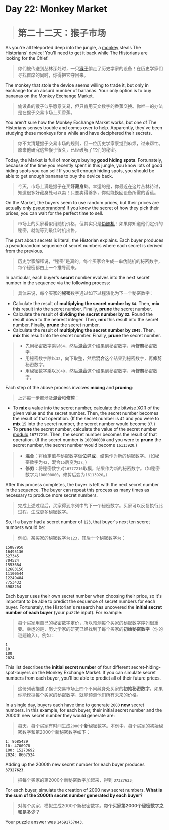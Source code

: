 # Day 22: Monkey Market
> # 第二十二天：猴子市场

As you're all teleported deep into the jungle, a [monkey](https://adventofcode.com/2022/day/11) steals The Historians' device! You'll need to get it back while The Historians are looking for the Chief.
> 你们被传送到丛林深处时，一只[猴子](https://adventofcode.com/2022/day/11)偷走了历史学家的设备！在历史学家们寻找首席的同时，你得把它夺回来。

The monkey that stole the device seems willing to trade it, but only in exchange for an absurd number of bananas. Your only option is to buy bananas on the Monkey Exchange Market.
> 偷设备的猴子似乎愿意交易，但只肯用天文数字的香蕉交换。你唯一的办法是在猴子交易市场上买香蕉。

You aren't sure how the Monkey Exchange Market works, but one of The Historians senses trouble and comes over to help. Apparently, they've been studying these monkeys for a while and have deciphered their secrets.
> 你不太清楚猴子交易市场的规则，但一位历史学家察觉到麻烦，过来帮忙。原来他研究这些猴子很久，已经破解了它们的秘密。

Today, the Market is full of monkeys buying **good hiding spots**. Fortunately, because of the time you recently spent in this jungle, you know lots of good hiding spots you can sell! If you sell enough hiding spots, you should be able to get enough bananas to buy the device back.
> 今天，市场上满是猴子在买**好藏身处**。幸运的是，你最近在这片丛林待过，知道很多好藏身处可以卖！只要卖得够多，你就能换回设备所需的香蕉。

On the Market, the buyers seem to use random prices, but their prices are actually only [pseudorandom](https://en.wikipedia.org/wiki/Pseudorandom_number_generator)! If you know the secret of how they pick their prices, you can wait for the perfect time to sell.
> 市场上的买家看似用随机价格，但其实只是[伪随机](https://en.wikipedia.org/wiki/Pseudorandom_number_generator)！如果你知道他们定价的秘密，就能等到最佳时机出售。

The part about secrets is literal, the Historian explains. Each buyer produces a pseudorandom sequence of secret numbers where each secret is derived from the previous.
> 历史学家解释说，“秘密”是真的。每个买家会生成一串伪随机的秘密数字，每个秘密都由上一个推导而来。

In particular, each buyer's **secret** number evolves into the next secret number in the sequence via the following process:
> 具体来说，每个买家的**秘密**数字通过如下过程演化为下一个秘密数字：

- Calculate the result of **multiplying the secret number by `64`**. Then, **mix** this result into the secret number. Finally, **prune** the secret number.
- Calculate the result of **dividing the secret number by `32`**. Round the result down to the nearest integer. Then, **mix** this result into the secret number. Finally, **prune** the secret number.
- Calculate the result of **multiplying the secret number by `2048`**. Then, **mix** this result into the secret number. Finally, **prune** the secret number.
> - 先用秘密数字乘以`64`，然后**混合**这个结果到秘密数字，再**修剪**秘密数字。
> - 用秘密数字除以`32`，向下取整，然后**混合**这个结果到秘密数字，再**修剪**秘密数字。
> - 用秘密数字乘以`2048`，然后**混合**这个结果到秘密数字，再**修剪**秘密数字。

Each step of the above process involves **mixing** and **pruning**:
> 上述每一步都涉及**混合**和**修剪**：

- To **mix** a value into the secret number, calculate the [bitwise XOR](https://en.wikipedia.org/wiki/Bitwise_operation#XOR) of the given value and the secret number. Then, the secret number becomes the result of that operation. (If the secret number is `42` and you were to **mix** `15` into the secret number, the secret number would become `37`.)
- To **prune** the secret number, calculate the value of the secret number [modulo](https://en.wikipedia.org/wiki/Modulo) `16777216`. Then, the secret number becomes the result of that operation. (If the secret number is `100000000` and you were to **prune** the secret number, the secret number would become `16113920`.)
> - **混合**：将给定值与秘密数字做[位异或](https://en.wikipedia.org/wiki/Bitwise_operation#XOR)，结果作为新的秘密数字。（如秘密数字为`42`，混合`15`后变为`37`。）
> - **修剪**：将秘密数字对`16777216`取模，结果作为新的秘密数字。（如秘密数字为`100000000`，修剪后变为`16113920`。）

After this process completes, the buyer is left with the next secret number in the sequence. The buyer can repeat this process as many times as necessary to produce more secret numbers.
> 完成上述过程后，买家得到序列中的下一个秘密数字。买家可以反复执行此过程，生成更多秘密数字。

So, if a buyer had a secret number of `123`, that buyer's next ten secret numbers would be:
> 例如，某买家的秘密数字为`123`，其后十个秘密数字为：

```
15887950
16495136
527345
704524
1553684
12683156
11100544
12249484
7753432
5908254
```

Each buyer uses their own secret number when choosing their price, so it's important to be able to predict the sequence of secret numbers for each buyer. Fortunately, the Historian's research has uncovered the **initial secret number of each buyer** (your puzzle input). For example:
> 每个买家用自己的秘密数字定价，所以预测每个买家的秘密数字序列很重要。幸运的是，历史学家的研究已经找到了每个买家的**初始秘密数字**（你的谜题输入）。例如：

```
1
10
100
2024
```

This list describes the **initial secret number** of four different secret-hiding-spot-buyers on the Monkey Exchange Market. If you can simulate secret numbers from each buyer, you'll be able to predict all of their future prices.
> 这份列表描述了猴子交易市场上四个不同藏身处买家的**初始秘密数字**。如果你能模拟每个买家的秘密数字，就能预测他们所有未来的价格。

In a single day, buyers each have time to generate `2000` **new** secret numbers. In this example, for each buyer, their initial secret number and the 2000th new secret number they would generate are:
> 每天，每个买家有时间生成`2000`个**新**秘密数字。本例中，每个买家的初始秘密数字和第2000个新秘密数字如下：

```
1: 8685429
10: 4700978
100: 15273692
2024: 8667524
```

Adding up the 2000th new secret number for each buyer produces **`37327623`**.
> 把每个买家的第2000个新秘密数字加起来，得到 **`37327623`**。

For each buyer, simulate the creation of 2000 new secret numbers. **What is the sum of the 2000th secret number generated by each buyer?**
> 对每个买家，模拟生成2000个新秘密数字。**每个买家第2000个秘密数字之和是多少？**

Your puzzle answer was `14691757043`.
